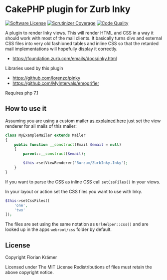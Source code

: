 # CakePHP plugin for Zurb Inky

[![Software License](https://img.shields.io/badge/license-MIT-brightgreen.svg?style=flat-square)](LICENSE)
[![Scrutinizer Coverage](https://img.shields.io/scrutinizer/coverage/g/burzum/cakephp-zurb-inky/master.svg?style=flat-square)](https://scrutinizer-ci.com/g/burzum/cakephp-zurb-inky/)
[![Code Quality](https://img.shields.io/scrutinizer/g/burzum/cakephp-zurb-inky/master.svg?style=flat-square)](https://scrutinizer-ci.com/g/burzum/cakephp-zurb-inky/)

A plugin to render Inky views. This will render HTML and CSS in a way it should work with most of the mail clients. It basically turns divs and
external CSS files into very old fashioned tables and inline CSS so that the retarded mail implementations will hopefully display it correctly.

 * https://foundation.zurb.com/emails/docs/inky.html

Libraries used by this plugin

 * https://github.com/lorenzo/pinky
 * https://github.com/MyIntervals/emogrifier

Requires php 7.1

## How to use it

Assuming you are using a custom mailer [as explained here](https://book.cakephp.org/3.0/en/core-libraries/email.html#creating-reusable-emails) just set the view renderer for all mails of this mailer:

```php
class MyExampleMailer extends Mailer
{
	public function __construct(Email $email = null)
	{
		parent::__construct($email);

		$this->setViewRenderer('Burzum/ZurbInky.Inky');
	}
}
```

If you want to parse the CSS as inline CSS call `setCssFiles()` in your views.

In your layout or action set the CSS files you want to use with Inky.

```php
$this->setCssFiles([
	'one',
	'two'
]);
```

The files are set using the same notation as `UrlHelper::css()` and are looked up in the apps `webroot/css` folder by default.

## License

Copyright Florian Krämer

Licensed under The MIT License
Redistributions of files must retain the above copyright notice.
